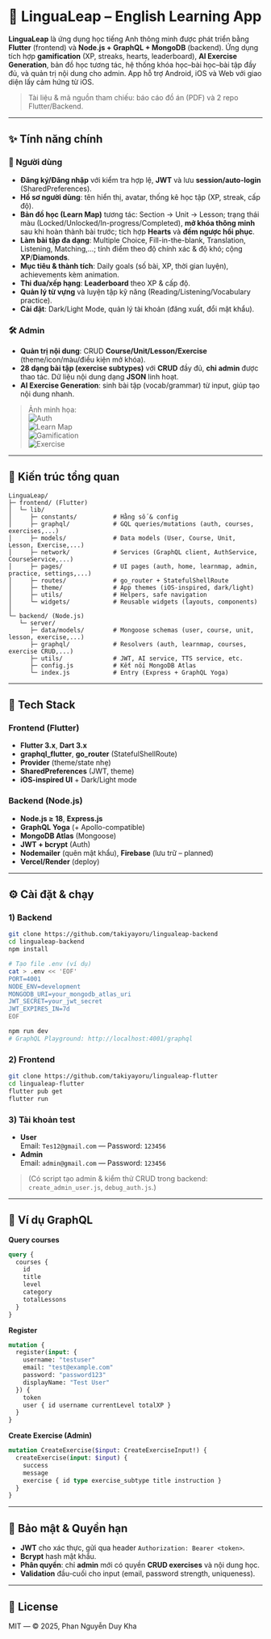 # 📘 LinguaLeap – English Learning App

**LinguaLeap** là ứng dụng học tiếng Anh thông minh được phát triển bằng **Flutter** (frontend) và **Node.js + GraphQL + MongoDB** (backend). Ứng dụng tích hợp **gamification** (XP, streaks, hearts, leaderboard), **AI Exercise Generation**, bản đồ học tương tác, hệ thống khóa học–bài học–bài tập đầy đủ, và quản trị nội dung cho admin. App hỗ trợ Android, iOS và Web với giao diện lấy cảm hứng từ iOS.

> Tài liệu & mã nguồn tham chiếu: báo cáo đồ án (PDF) và 2 repo Flutter/Backend.

---

## ✨ Tính năng chính

### 👤 Người dùng
- **Đăng ký/Đăng nhập** với kiểm tra hợp lệ, **JWT** và lưu **session/auto-login** (SharedPreferences).  
- **Hồ sơ người dùng**: tên hiển thị, avatar, thống kê học tập (XP, streak, cấp độ).  
- **Bản đồ học (Learn Map)** tương tác: Section → Unit → Lesson; trạng thái màu (Locked/Unlocked/In-progress/Completed), **mở khóa thông minh** sau khi hoàn thành bài trước; tích hợp **Hearts** và **đếm ngược hồi phục**.  
- **Làm bài tập đa dạng**: Multiple Choice, Fill-in-the-blank, Translation, Listening, Matching,…; tính điểm theo độ chính xác & độ khó; cộng **XP**/**Diamonds**.  
- **Mục tiêu & thành tích**: Daily goals (số bài, XP, thời gian luyện), achievements kèm animation.  
- **Thi đua/xếp hạng**: **Leaderboard** theo XP & cấp độ.  
- **Quản lý từ vựng** và luyện tập kỹ năng (Reading/Listening/Vocabulary practice).  
- **Cài đặt**: Dark/Light Mode, quản lý tài khoản (đăng xuất, đổi mật khẩu).

### 🛠️ Admin
- **Quản trị nội dung**: CRUD **Course/Unit/Lesson/Exercise** (theme/icon/màu/điều kiện mở khóa).  
- **28 dạng bài tập (exercise subtypes)** với **CRUD** đầy đủ, **chỉ admin** được thao tác. Dữ liệu nội dung dạng **JSON** linh hoạt.  
- **AI Exercise Generation**: sinh bài tập (vocab/grammar) từ input, giúp tạo nội dung nhanh.  

> Ảnh minh họa:  
> ![Auth](docs/images/auth.png)  
> ![Learn Map](docs/images/learnmap.png)   
> ![Gamification](docs/images/gamification.png)  
> ![Exercise](docs/images/exercise.png)  


---

## 🧱 Kiến trúc tổng quan

```
LinguaLeap/
├─ frontend/ (Flutter)
│  └─ lib/
│     ├─ constants/          # Hằng số & config
│     ├─ graphql/            # GQL queries/mutations (auth, courses, exercises,...)
│     ├─ models/             # Data models (User, Course, Unit, Lesson, Exercise,...)
│     ├─ network/            # Services (GraphQL client, AuthService, CourseService,...)
│     ├─ pages/              # UI pages (auth, home, learnmap, admin, practice, settings,...)
│     ├─ routes/             # go_router + StatefulShellRoute
│     ├─ theme/              # App themes (iOS-inspired, dark/light)
│     ├─ utils/              # Helpers, safe navigation
│     └─ widgets/            # Reusable widgets (layouts, components)
│
└─ backend/ (Node.js)
   └─ server/
      ├─ data/models/        # Mongoose schemas (user, course, unit, lesson, exercise,...)
      ├─ graphql/            # Resolvers (auth, learnmap, courses, exercise CRUD,...)
      ├─ utils/              # JWT, AI service, TTS service, etc.
      ├─ config.js           # Kết nối MongoDB Atlas
      └─ index.js            # Entry (Express + GraphQL Yoga)
```

---

## 🧰 Tech Stack

### Frontend (Flutter)
- **Flutter 3.x**, **Dart 3.x**
- **graphql_flutter**, **go_router** (StatefulShellRoute)
- **Provider** (theme/state nhẹ)
- **SharedPreferences** (JWT, theme)
- **iOS-inspired UI** + Dark/Light mode

### Backend (Node.js)
- **Node.js ≥ 18**, **Express.js**
- **GraphQL Yoga** (+ Apollo-compatible)
- **MongoDB Atlas** (Mongoose)
- **JWT + bcrypt** (Auth)
- **Nodemailer** (quên mật khẩu), **Firebase** (lưu trữ – planned)
- **Vercel/Render** (deploy)

---

## ⚙️ Cài đặt & chạy

### 1) Backend
```bash
git clone https://github.com/takiyayoru/lingualeap-backend
cd lingualeap-backend
npm install

# Tạo file .env (ví dụ)
cat > .env << 'EOF'
PORT=4001
NODE_ENV=development
MONGODB_URI=your_mongodb_atlas_uri
JWT_SECRET=your_jwt_secret
JWT_EXPIRES_IN=7d
EOF

npm run dev
# GraphQL Playground: http://localhost:4001/graphql
```

### 2) Frontend
```bash
git clone https://github.com/takiyayoru/lingualeap-flutter
cd lingualeap-flutter
flutter pub get
flutter run
```

### 3) Tài khoản test
- **User**  
  Email: `Tes12@gmail.com` — Password: `123456`
- **Admin**  
  Email: `admin@gmail.com` — Password: `123456`

> (Có script tạo admin & kiểm thử CRUD trong backend: `create_admin_user.js`, `debug_auth.js`.)

---

## 🔌 Ví dụ GraphQL

**Query courses**
```graphql
query {
  courses {
    id
    title
    level
    category
    totalLessons
  }
}
```

**Register**
```graphql
mutation {
  register(input: {
    username: "testuser"
    email: "test@example.com"
    password: "password123"
    displayName: "Test User"
  }) {
    token
    user { id username currentLevel totalXP }
  }
}
```

**Create Exercise (Admin)**
```graphql
mutation CreateExercise($input: CreateExerciseInput!) {
  createExercise(input: $input) {
    success
    message
    exercise { id type exercise_subtype title instruction }
  }
}
```

---

## 🔐 Bảo mật & Quyền hạn
- **JWT** cho xác thực, gửi qua header `Authorization: Bearer <token>`.  
- **Bcrypt** hash mật khẩu.  
- **Phân quyền**: chỉ **admin** mới có quyền **CRUD exercises** và nội dung học.  
- **Validation** đầu-cuối cho input (email, password strength, uniqueness).

---

## 📝 License
MIT — © 2025, Phan Nguyễn Duy Kha
